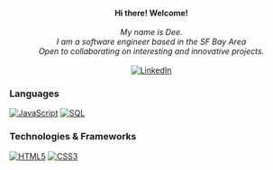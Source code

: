 <p align="center">
    <b>Hi there! Welcome! </b><br><br>
    <i>
        My name is Dee.<br>
        I am a software engineer based in the SF Bay Area<br>
        Open to collaborating on interesting and innovative projects.<br>
    </i><br>
    <a href="https://www.linkedin.com/in/abdualimova">
        <img src="https://img.shields.io/badge/LinkedIn-blue?style=flat-square&logo=linkedin" alt="LinkedIn">
    </a>

### Languages
[![JavaScript](https://img.shields.io/badge/javascript-black?style=for-the-badge&logo=javascript)](https://github.com/dilshoda0202)
[![SQL](https://img.shields.io/badge/sql-black?style=for-the-badge&logo=mysql)](https://github.com/dilshoda0202)

### Technologies & Frameworks
[![HTML5](https://img.shields.io/badge/html5-black?style=for-the-badge&logo=html5)](https://github.com/dilshoda0202)
[![CSS3](https://img.shields.io/badge/css3-black?style=for-the-badge&logo=css3)](https://github.com/dilshoda0202)

<!---
dilshoda0202/dilshoda0202 is a ✨ special ✨ repository because its `README.md` (this file) appears on your GitHub profile.
You can click the Preview link to take a look at your changes.
--->

